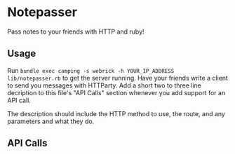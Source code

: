 # Notepasser

Pass notes to your friends with HTTP and ruby!

## Usage

Run `bundle exec camping -s webrick -h YOUR_IP_ADDRESS lib/notepasser.rb`
to get the server running. Have your friends write a client to send you
messages with HTTParty. Add a short two to three line decription to this
file's "API Calls" section whenever you add support for an API call.

The description should include the HTTP method to use,
the route, and any parameters and what they do.

## API Calls
